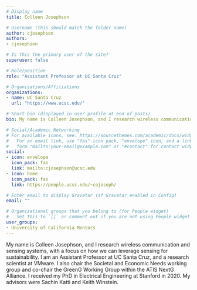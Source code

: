 ```yaml
---
# Display name
title: Colleen Josephson

# Username (this should match the folder name)
author: cjosephson
authors:
- cjosephson

# Is this the primary user of the site?
superuser: false

# Role/position
role: "Assistant Professor at UC Santa Cruz"

# Organizations/Affiliations
organizations:
- name: UC Santa Cruz
  url: "https://www.ucsc.edu/"

# Short bio (displayed in user profile at end of posts)
bio: My name is Colleen Josephson, and I research wireless communication and sensing systems, with a focus on how we can leverage sensing for sustainability. I am an Assistant Professor at UC Santa Cruz, and a research scientist at VMware. I also chair the Societal and Economic Needs working group and co-chair the GreenG Working Group within the ATIS NextG Alliance. I received my PhD in Electrical Engineering at Stanford in 2020. My advisors were Sachin Katti and Keith Winstein.

# Social/Academic Networking
# For available icons, see: https://sourcethemes.com/academic/docs/widgets/#icons
#   For an email link, use "fas" icon pack, "envelope" icon, and a link in the
#   form "mailto:your-email@example.com" or "#contact" for contact widget.
social:
- icon: envelope
  icon_pack: fas
  link: mailto:cjosephson@ucsc.edu
- icon: home
  icon_pack: fas
  link: https://people.ucsc.edu/~cojoseph/

# Enter email to display Gravatar (if Gravatar enabled in Config)
email: ""

# Organizational groups that you belong to (for People widget)
#   Set this to `[]` or comment out if you are not using People widget.  
user_groups:
- University of California Mentors
---
```


My name is Colleen Josephson, and I research wireless communication and sensing systems, with a focus on how we can leverage sensing for sustainability. I am an Assistant Professor at UC Santa Cruz, and a research scientist at VMware. I also chair the Societal and Economic Needs working group and co-chair the GreenG Working Group within the ATIS NextG Alliance. I received my PhD in Electrical Engineering at Stanford in 2020. My advisors were Sachin Katti and Keith Winstein.